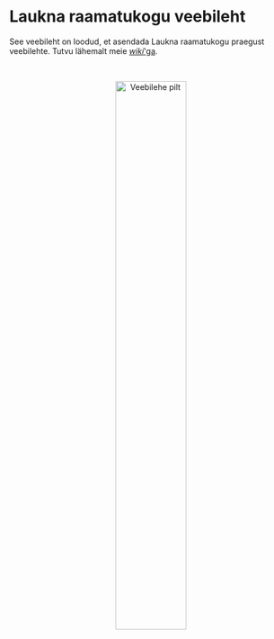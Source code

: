 # Laukna raamatukogu veebileht

See veebileht on loodud, et asendada Laukna raamatukogu praegust veebilehte. Tutvu lähemalt meie [*wiki*'ga](https://github.com/Rohukas/raamatukogu/wiki/Laukna-raamatukogu-veebileht).

&nbsp;  

<p align="center">
  <img src="https://user-images.githubusercontent.com/23283668/205630113-3619aa8f-f05a-4da8-b9f3-c8e1c739c304.png" alt="Veebilehe pilt" width="50%"/>
</p>
